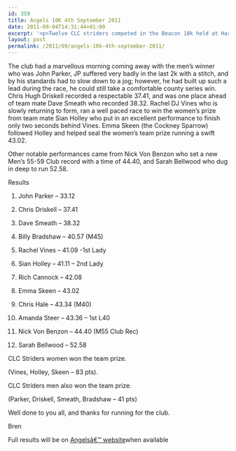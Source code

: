 ```yaml
---
id: 359
title: Angels 10K 4th September 2011
date: 2011-09-04T14:31:44+01:00
excerpt: '<p>Twelve CLC striders competed in the Beacon 10k held at Haresfield near Gloucester on Sunday 4th September.</p>'
layout: post
permalink: /2011/09/angels-10k-4th-september-2011/
---
```

</p> 

The club had a marvellous morning coming away with the men&#8217;s winner who was John Parker, JP suffered very badly in the last 2k with a stitch, and by his standards had to slow down to a jog; however, he had built up such a lead during the race, he could still take a comfortable county series win. Chris Hugh Driskell recorded a respectable 37.41, and was one place ahead of team mate Dave Smeath who recorded 38.32. Rachel DJ Vines who is slowly returning to form, ran a well paced race to win the women&#8217;s prize from team mate Sian Holley who put in an excellent performance to finish only two seconds behind Vines. Emma Skeen (the Cockney Sparrow) followed Holley and helped seal the women&#8217;s team prize running a swift 43.02.

Other notable performances came from Nick Von Benzon who set a new Men&#8217;s 55-59 Club record with a time of 44.40, and Sarah Bellwood who dug in deep to run 52.58.

Results

1. John Parker &#8211; 33.12

9. Chris Driskell &#8211; 37.41

10. Dave Smeath &#8211; 38.32

21. Billy Bradshaw &#8211; 40.57 (M45)

23. Rachel Vines &#8211; 41.09 -1st Lady

24. Sian Holley &#8211; 41.11 &#8211; 2nd Lady

31. Rich Cannock &#8211; 42.08

36. Emma Skeen &#8211; 43.02

42. Chris Hale &#8211; 43.34 (M40)

43. Amanda Steer &#8211; 43.36 &#8211; 1st L40

48. Nick Von Benzon &#8211; 44.40 (M55 Club Rec)

84. Sarah Bellwood &#8211; 52.58

CLC Striders women won the team prize.

(Vines, Holley, Skeen &#8211; 83 pts).

CLC Striders men also won the team prize.

(Parker, Driskell, Smeath, Bradshaw &#8211; 41 pts)

Well done to you all, and thanks for running for the club.

Bren</p> 

Full results will be on <a href="http://angelsrunningclub.wordpress.com/results-photos-reports/" target="_blank" rel="nofollow">Angelsâ€™ website</a>when available